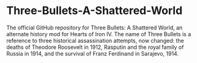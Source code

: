 # Three-Bullets-A-Shattered-World
The official GitHub repository for Three Bullets: A Shattered World, an alternate history mod for Hearts of Iron IV. The name of Three Bullets is a reference to three historical assassination attempts, now changed: the deaths of Theodore Roosevelt in 1912, Rasputin and the royal family of Russia in 1914, and the survival of Franz Ferdinand in Sarajevo, 1914.
